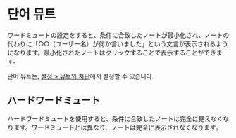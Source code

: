 # 단어 뮤트

ワードミュートの設定をすると、条件に合致したノートが最小化され、ノートの代わりに「○○（ユーザー名）が何か言いました」という文言が表示されるようになります。最小化されたノートはクリックすることで表示することができます。

단어 뮤트는, [설정 > 뮤트와 차단](x-mi-web://settings/mute-block)에서 설정할 수 있습니다.

## ハードワードミュート

ハードワードミュートを使用すると、条件に合致したノートは完全に見えなくなります。ワードミュートとは異なり、ノートは完全に表示されなくなります。
